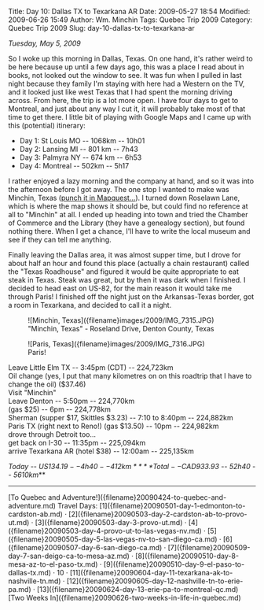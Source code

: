 Title: Day 10: Dallas TX to Texarkana AR
Date: 2009-05-27 18:54
Modified: 2009-06-26 15:49
Author: Wm. Minchin
Tags: Quebec Trip 2009
Category: Quebec Trip 2009
Slug: day-10-dallas-tx-to-texarkana-ar

*Tuesday, May 5, 2009*

So I woke up this morning in Dallas, Texas. On one hand, it's rather
weird to be here because up until a few days ago, this was a place I
read about in books, not looked out the window to see. It was fun when I
pulled in last night because they family I'm staying with here had a
Western on the TV, and it looked just like west Texas that I had spent
the morning driving across. From here, the trip is a lot more open. I
have four days to get to Montreal, and just about any way I cut it, it
will probably take most of that time to get there. I little bit of
playing with Google Maps and I came up with this (potential) itinerary:

-   Day 1: St Louis MO -- 1068km -- 10h01
-   Day 2: Lansing MI -- 801 km -- 7h43
-   Day 3: Palmyra NY -- 674 km -- 6h53
-   Day 4: Montreal -- 502km -- 5h17

<!-- read more -->

I rather enjoyed a lazy morning and the company at hand, and so it was
into the afternoon before I got away. The one stop I wanted to make was
Minchin, Texas ([punch it in
Mapquest...](http://www.mapquest.com/maps?city=Minchin&state=TX#a/maps/m::7:33.00625:-97.065908:0:::::/e)).
I turned down Roselawn Lane, which is where the map shows it should be,
but could find no reference at all to "Minchin" at all. I ended up
heading into town and tried the Chamber of Commerce and the Library
(they have a genealogy section), but found nothing there. When I get a
chance, I'll have to write the local museum and see if they can tell me
anything.

Finally leaving the Dallas area, it was almost supper time, but I drove
for about half an hour and found this place (actually a chain
restaurant) called the "Texas Roadhouse" and figured it would be quite
appropriate to eat steak in Texas. Steak was great, but by then it was
dark when I finished. I decided to head east on US-82, for the main
reason it would take me through Paris! I finished off the night just on
the Arkansas-Texas border, got a room in Texarkana, and decided to call
it a night.

<figure markdown=1>
![Minchin, Texas]({filename}images/2009/IMG_7315.JPG)
<figcaption markdown=1>
"Minchin,
Texas" - Roseland Drive, Denton County, Texas
</figcaption>
</figure>

<figure markdown=1>
![Paris, Texas]({filename}images/2009/IMG_7316.JPG)
<figcaption markdown=1>
Paris!
</figcaption>
</figure>

Leave Little Elm TX -- 3:45pm (CDT) -- 224,723km  
Oil change (yes, I put that many kilometres on on this roadtrip that I
have to change the oil) ($37.46)  
Visit "Minchin"  
Leave Denton -- 5:50pm -- 224,770km  
(gas $25) -- 6pm -- 224,778km  
Sherman (supper $17, Skittles $3.23) -- 7:10 to 8:40pm -- 224,882km  
Paris TX (right next to Reno!) (gas $13.50) -- 10pm -- 224,982km  
drove through Detroit too...  
get back on I-30 -- 11:35pm -- 225,094km  
arrive Texarkana AR (hotel $38) -- 12:00am -- 225,135km  

*Today -- US$134.19 -- 4h40 -- 412km*  
***Total -- CAD$933.93 -- 52h40 -- 5610km***

---

<div class="text-center" markdown=1>
[To Quebec and Adventure!]({filename}20090424-to-quebec-and-adventure.md)  
Travel Days:
[1]({filename}20090501-day-1-edmonton-to-cardston-ab.md) ·
[2]({filename}20090503-day-2-cardston-ab-to-provo-ut.md) ·
[3]({filename}20090503-day-3-provo-ut.md) ·
[4]({filename}20090503-day-4-provo-ut-to-las-vegas-nv.md) ·
[5]({filename}20090505-day-5-las-vegas-nv-to-san-diego-ca.md) · 
[6]({filename}20090507-day-6-san-diego-ca.md) ·
[7]({filename}20090509-day-7-san-deigo-ca-to-mesa-az.md) ·
[8]({filename}20090510-day-8-mesa-az-to-el-paso-tx.md) ·
[9]({filename}20090510-day-9-el-paso-to-dallas-tx.md) ·
10 ·
[11]({filename}20090604-day-11-texarkana-ak-to-nashville-tn.md) ·
[12]({filename}20090605-day-12-nashville-tn-to-erie-pa.md) ·
[13]({filename}20090624-day-13-erie-pa-to-montreal-qc.md)  
[Two Weeks
In]({filename}20090626-two-weeks-in-life-in-quebec.md)
</div>
